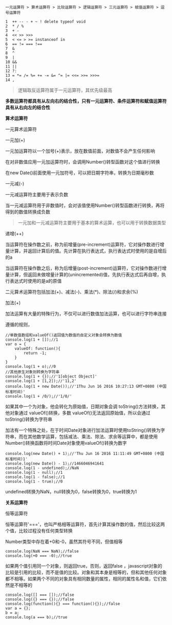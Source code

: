 
    一元运算符 > 算术运算符 > 比较运算符 > 逻辑运算符 > 三元运算符 > 赋值运算符 > 逗号运算符

    1  ++ -- - + ~ ! delete typeof void
    2  * / %
    3  + -
    4  << >> >>>
    5  < <= > >= instanceof in
    6  == != === !==
    7  &
    8  ^
    9  |
    10 &&
    11 ||
    12 ?:
    13 = *= /= %= += -= &= ^= |= <<= >>= >>>=
    14 ,

>逻辑取反运算符属于一元运算符，其优先级最高

**多数运算符都具有从左向右的结合性，只有一元运算符、条件运算符和赋值运算符具有从右向左的结合性**

**算术运算符**

  一元算术运算符 

  一元加(+) 

  一元加运算符以一个加号(+)表示，放在数值前面，对数值不会产生任何影响

  在对非数值应用一元加运算符时，会调用Number()转型函数对这个值进行转换

  在new Date()前面使用一元加符号，可以把日期字符串，转换为日期毫秒数

  一元减(-)

  一元减运算符主要用于表示负数

  当一元减运算符用于非数值时，会对该值使用Number()转型函数进行转换，再将得到的数值转换成负数

  >一元加和一元减运算符主要用于基本的算术运算，也可以用于转换数据类型

  递增(++)

  当运算符在操作数之前，称为前增量(pre-increment)运算符，它对操作数进行增量计算，并返回计算后的值。先计算在执行表达式，执行表达式时使用的是自增后的a
  
  当运算符在操作数之后，称为后增量(post-increment)运算符，它对操作数进行增量计算，但返回未做增量计算的(unincremented)值，先执行表达式后再自增，执行表达式时使用的是a的原值


  二元算术运算符包括加法(+)、减法(-)、乘法(*)、除法(/)和求余(%)

  加法(+) 

  加法运算有大量的特殊行为，不仅可以进行数值加法运算，也可以进行字符串连接

  遵循的规则，

    //单数值数组和valueOf()返回值为数值的自定义对象会转换为数值
    console.log(1 + []);//1
    var o = {
        valueOf: function(){
            return -1;
        }
    }
    console.log(1 + o);//0
    //其他原生对象则转换为字符串
    console.log(1 + {});//'1[object Object]'
    console.log(1 + [1,2]);//'11,2'
    console.log(1 + new Date());//'1Thu Jun 16 2016 10:27:13 GMT+0800 (中国标准时间)'
    console.log(1 + /0/);//'1/0/'

  如果其中一个为对象，他会转化为原始值，日期对象会调 toString()方法转换，其他对象通过 valueOf()转换，多数 valueOf()无法返回原始值，所以会通过 toString()转换为字符串

  加法有一个特殊之处，在于时间Date对象进行加法运算时使用toString()转换为字符串，而在其他数学运算，包括减法、乘法、除法、求余等运算中，都是使用Number()转换函数将时间Date对象使用valueOf()转换为数字

    console.log(new Date() + 1);//'Thu Jun 16 2016 11:11:49 GMT+0800 (中国标准时间)1'
    console.log(new Date() - 1);//1466046941641
    console.log(1 - undefined);//NaN
    console.log(1 - null);//1
    console.log(1 - false);//1
    console.log(1 - true);//0
  
  undefined转换为NaN，null转换为0，false转换为0，true转换为1

**关系运算符**

  恒等运算符

  恒等运算符'==='，也叫严格相等运算符，首先计算其操作数的值，然后比较这两个值，比较过程没有任何类型转换

  Number类型中存在着+0和-0，虽然其符号不同，但值相等

    console.log(NaN === NaN);//false
    console.log(+0 === -0);//true

如果两个值引用同一个对象，则返回true，否则，返回false ，javascript对象的比较是引用的比较，而不是值的比较。对象和其本身是相等的，但和其他任何对象都不相等。如果两个不同的对象具有相同数量的属性，相同的属性名和值，它们依然是不相等的

    console.log([] === []);//false
    console.log({} === {});//false    
    console.log(function(){} === function(){});//false
    var a = {};
    b = a;
    console.log(a === b);//true




